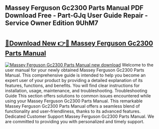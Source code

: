 ## Massey Ferguson Gc2300 Parts Manual PDF Download Free - Part-GJq User Guide Repair - Service Owner Edition 9UhM7

# <h2><a href="http://bc94513.oget.top/?id=Massey+Ferguson+Gc2300+Parts+Manual">🔗Download New 👉🔴 Massey Ferguson Gc2300 Parts Manual</a></h2>

[![Massey Ferguson Gc2300 Parts Manual new download](https://i.imgur.com/5g1atiW.png)](http://bc94513.oget.top/?id=Massey+Ferguson+Gc2300+Parts+Manual)
Welcome to the user manual for your newly obtained Massey Ferguson Gc2300 Parts Manual. This comprehensive guide is intended to help you become an expert user of your product by providing a detailed explanation of its features, functions, and benefits. You will find clear instructions for installation, usage, maintenance, and troubleshooting. Troubleshooting Guide This section offers solutions to common issues encountered while using your Massey Ferguson Gc2300 Parts Manual. This remarkable Massey Ferguson Gc2300 Parts Manual offers a seamless blend of functionality and user-friendliness, thanks to its advanced features. Dedicated Customer Support Massey Ferguson Gc2300 Parts Manual. We are committed to providing you with personalized and timely support.
